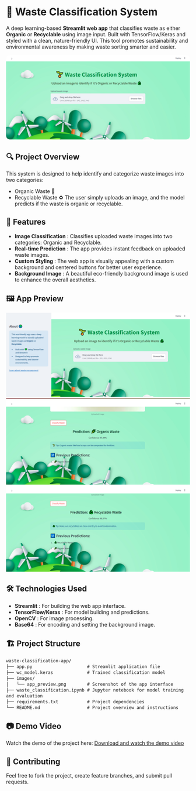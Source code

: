 # 🌱 Waste Classification System
A deep learning-based **Streamlit web app** that classifies waste as either **Organic** or **Recyclable** using image input. Built with TensorFlow/Keras and styled with a clean, nature-friendly UI. This tool promotes sustainability and environmental awareness by making waste sorting smarter and easier.
<div align="center">
  <img src="Images/img2.png" alt="App Preview" width="700" style="border-radius:10px;"/>
</div>

## 🔍 Project Overview
This system is designed to help identify and categorize waste images into two categories:
- Organic Waste 🌿
- Recyclable Waste ♻️
The user simply uploads an image, and the model predicts if the waste is organic or recyclable.

## 🚀 Features
- **Image Classification** : Classifies uploaded waste images into two categories: Organic and Recyclable.
- **Real-time Prediction** : The app provides instant feedback on uploaded waste images.
- **Custom Styling** : The web app is visually appealing with a custom background and centered buttons for better user experience.
- **Background Image** : A beautiful eco-friendly background image is used to enhance the overall aesthetics.

## 🖼️ App Preview
![Prediction Example](Images/img1.png)
![Prediction Example](Images/img3.png)
![Prediction Example](Images/img4.png)

## 🛠️ Technologies Used
- **Streamlit** : For building the web app interface.
- **TensorFlow/Keras** : For model building and predictions.
- **OpenCV** : For image processing.
- **Base64** : For encoding and setting the background image.

## 🏗️ Project Structure
```
waste-classification-app/
├── app.py                     # Streamlit application file
├── wc_model.keras             # Trained classification model
├── images/
│   └── app_preview.png        # Screenshot of the app interface
├── waste_classification.ipynb # Jupyter notebook for model training and evaluation
├── requirements.txt           # Project dependencies
└── README.md                  # Project overview and instructions
```

## 📷 Demo Video

Watch the demo of the project here:
[Download and watch the demo video](https://github.com/Srilekya07/Eco-Waste-Classifier/raw/main/wc_demo.mp4)

## 🤝 Contributing
Feel free to fork the project, create feature branches, and submit pull requests.

